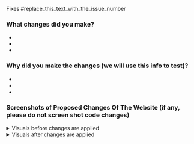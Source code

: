 Fixes #replace_this_text_with_the_issue_number

### What changes did you make?

-
-
-

### Why did you make the changes (we will use this info to test)?

-
-
-

### Screenshots of Proposed Changes Of The Website  (if any, please do not screen shot code changes)

<!-- Note, if your images are too big, use the <img src="" width="" length="" />  syntax instead of ![image](link) to format the images -->

<!-- If images are not loading properly, you might need to double check the syntax or add a newline after the closing </summary> tag -->

<details>
<summary>Visuals before changes are applied</summary>

![image](Paste_Your_Image_Link_Here_After_Attaching_Files)

</details>

<details>
<summary>Visuals after changes are applied</summary>

![image](Paste_Your_Image_Link_Here_After_Attaching_Files)

</details>
